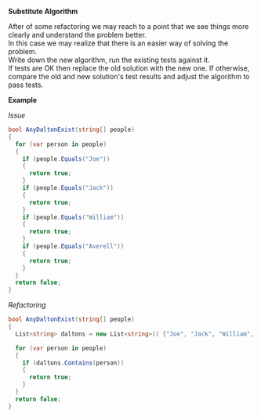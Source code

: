 **Substitute Algorithm**

After of some refactoring we may reach to a point that we see things more clearly and understand the problem better.  
In this case we may realize that there is an easier way of solving the problem.  
Write down the new algorithm, run the existing tests against it.  
If tests are OK then replace the old solution with the new one.
If otherwise, compare the old and new solution's test results and adjust the algorithm to pass tests.

**Example**

_Issue_

```csharp
bool AnyDaltonExist(string[] people)
{
  for (var person in people)
  {
    if (people.Equals("Joe"))
    {
      return true;
    }
    if (people.Equals("Jack"))
    {
      return true;
    }
    if (people.Equals("William"))
    {
      return true;
    }
    if (people.Equals("Averell"))
    {
      return true;
    }
  }
  return false;
}
```

_Refactoring_

```csharp
bool AnyDaltonExist(string[] people)
{
  List<string> daltons = new List<string>() {"Joe", "Jack", "William", "Averell"};

  for (var person in people)
  {
    if (daltons.Contains(person))
    {
      return true;
    }
  }
  return false;
}
```

